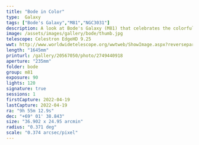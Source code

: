 ```yaml
---
title: "Bode in Color"
type:  Galaxy
tags: ["Bode's Galaxy","M81","NGC3031"]
description: A look at Bode's Galaxy (M81) that celebrates the colorful stars and nebulae in and surrounding this grand design spiral galaxy.
image: /assets/images/gallery/bode/thumb.jpg
telescope: Celestron EdgeHD 9.25
wwt: http://www.worldwidetelescope.org/wwtweb/ShowImage.aspx?reverseparity=False&scale=0.374256&name=bode.jpg&imageurl=https://deepskyworkflows.com/assets/images/gallery/bode/bode.jpg&credits=Jeremy+Likness+at+DeepSkyWorkflows.com&creditsUrl=&ra=148.808327&dec=68.979795&x=3330.1&y=1730.4&rotation=124.06&thumb=https://deepskyworkflows.com/assets/images/gallery/bode/thumb.jpg
length: "1645mm"
printurl: /gallery/20567050/photo/2749440918
aperture: "235mm"
folder: bode
group: m81
exposure: 90
lights: 120
signature: true
sessions: 1
firstCapture: 2022-04-19 
lastCapture: 2022-04-19
ra: "9h 55m 12.9s"
dec: "+69° 01' 38.843"
size: "36.902 x 24.95 arcmin"
radius: "0.371 deg"
scale: "0.374 arcsec/pixel"
---
```

